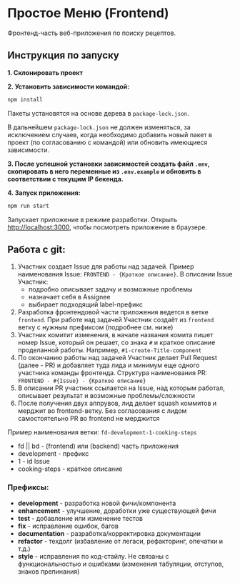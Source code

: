 # Простое Меню (Frontend)

Фронтенд-часть веб-приложения по поиску рецептов.

## Инструкция по запуску

**1. Склонировать проект**

**2. Установить зависимости командой:**

```bash
npm install
```

Пакеты установятся на основе дерева в `package-lock.json`.

В дальнейшем `package-lock.json` не должен изменяться, за исключением случаев, когда необходимо добавить новый пакет в проект (по согласованию с командой) или обновить имеющиеся зависимости.

**3. После успешной установки зависимостей создать файл `.env`, скопировать в него переменные из `.env.example` и обновить в соответствии с текущим IP бекенда.**

**4. Запуск приложения:**

```bash
npm run start
```

Запускает приложение в режиме разработки.
Открыть [http://localhost:3000](http://localhost:3000/), чтобы посмотреть приложение в браузере.

## Работа с git:

1. Участник создает Issue для работы над задачей. Пример наименования Issue: `FRONTEND - {Краткое описание}`. В описании Issue Участник:
   - подробно описывает задачу и возможные проблемы
   - назначает себя в Assignee
   - выбирает подходящий label-префикс
2. Разработка фронтендовой части приложения ведется в ветке `frontend`. При работе над задачей Участник создаёт из `frontend` ветку с нужным префиксом (подробнее см. ниже)
3. Участник комитит изменения, в начале названия комита пишет номер Issue, который он решает, со знака `#` и краткое описание проделанной работы. Например, `#1-create-Title-component`
4. По окончанию работы над задачей Участник делает Pull Request (далее - PR) и добавляет туда лида и минимум еще одного участника команды фронтенда. Структура наименования PR: `FRONTEND - #{Issue} - {Краткое описание}`
5. В описании PR участник ссылается на Issue, над которым работал, описывает результат и возможные проблемы/сложности
6. После получения двух аппрувов, лид делает squash коммитов и мерджит во frontend-ветку. Без согласования с лидом самостоятельно PR во frontend не мерджится

Пример наименования ветки: `fd-development-1-cooking-steps`

- fd || bd - (frontend) или (backend) часть приложения
- development - префикс
- 1 - id Issue
- cooking-steps - краткое описание

### Префиксы:

- **development** - разработка новой фичи/компонента
- **enhancement** - улучшение, доработки уже существующей фичи
- **test** - добавление или изменение тестов
- **fix** - исправление ошибок, багов
- **documentation** - разработка/корректировка документации
- **refactor** - техдолг (избавление от легаси, рефакторинг, опечатки и т.д.)
- **style** - исправления по код-стайлу. Не связаны с функциональностью и ошибками (изменения табуляции, отступов, знаков препинания)
